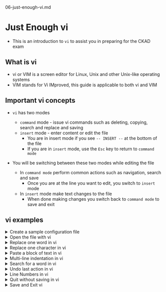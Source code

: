 06-just-enough-vi.md

# Just Enough vi
* This is an introduction to `vi` to assist you in preparing for the CKAD exam

## What is vi
* vi or VIM is a screen editor for Linux, Unix and other Unix-like operating systems
* VIM stands for Vi IMproved, this guide is applicable to both vi and VIM

## Important vi concepts

* `vi` has two modes
    * `command` mode - issue vi commands such as deleting, copying, search and replace and saving
    * `insert` mode -  enter content or edit the file
      * You are in insert mode if you see `-- INSERT --` at the bottom of the file
      * If you are in `insert` mode, use the `Esc` key to return to `command mode`

* You will be switching between these two modes while editing the file
  * In `command mode` perform common actions such as navigation, search and save
    * Once you are at the line you want to edit, you switch to `insert` mode
  * In `insert` mode make text changes to the file 
    * When done making changes you switch back to `command mode`  to save and exit

## vi examples

<details class="faq box"><summary>Create a sample configuration file</summary>
<p>

```bash
clear
mkdir -p ~/ckad/
kubectl run pod-1 --image=nginx --dry-run=client -o yaml > ~/ckad/01-02.yml
```

</p>
</details>

<details class="faq box"><summary>Open the file with vi</summary>
<p>

Notes
* To start editing a file with `vi` type `vi` and the location of the file to be edited 
* When you issue this command you are in automatically in `command` mode when the file opens

```bash
clear
vi ~/ckad/01-02.yml
```

<details class="faq box"><summary>Navigating a file in vi</summary>
<p>

Navigation - While in `command` mode
* Arrow keys - move the cursor down, up, left and right 
* `^` (caret) - move cursor to beginning of current line
* `$` - move cursor to end of the current line
* `nG` - move to the nth line (eg 5G moves to 5th line)
* `G` - move to the last line

In `command mode`: `Shift+g` = Move to last line
![18-shift-G](https://user-images.githubusercontent.com/18049790/155867216-862696b1-1083-41e1-96e8-6859c3d3ec1c.jpg)

In `command mode`: `Shift+$` = Move to end of line
![19-Shift-$-EOL](https://user-images.githubusercontent.com/18049790/155867218-790a825b-9c2b-4560-8352-2e169e1c03dc.jpg)

</p>
</details>

</p>
</details>

<details class="faq box"><summary>Replace one word in vi</summary>
<p>

Notes
* This will be the majority activity for the CKAD exam
* Replacing a word in a configuration file

Delete Content - While in `command mode`
* `d$` - delete to end of line
* `x` - delete a single character
* `dd` - delete the current line

In `command` mode: Arrow Keys [up,down,left,right]
![01-move-to-word](https://user-images.githubusercontent.com/18049790/155866903-18b6a733-1715-4897-a282-2ade9bb083af.jpg)

In `command` mode: `d+$` - Delete everything to end of line
![02-d$-to-eol](https://user-images.githubusercontent.com/18049790/155866904-519d794c-5aee-45ae-bac7-353c672de563.jpg)

Enter `insert` mode: `a` = "after" this position, start typing replacement text
![03-a-new-word](https://user-images.githubusercontent.com/18049790/155866905-2d6c03eb-db9d-4f66-929d-b0a8efecf008.jpg)

</p>
</details>

<details class="faq box"><summary>Replace one character in vi</summary>
<p>

Notes
* Sometimes you only need to change a single character in a configuration file such as number of replicas
* Use the (r)eplace function to replace a single character 

In `command` mode: Arrow Keys [up,down,left,right]
![04-replace-single-move-to](https://user-images.githubusercontent.com/18049790/155866906-56e21794-b043-44a9-9816-f58e6e8f6274.jpg)

Enter `insert` mode: `r` = "replace" the character the cursor is at
![05-replace-single-move-to-R](https://user-images.githubusercontent.com/18049790/155866892-17097a03-218a-4b79-95d1-d1ce4bfa418c.jpg)

In `command` mode: `Esc` - Escape key to return to command mode and `:x` to save and quit
![06-replace-single-move-to-esc-x](https://user-images.githubusercontent.com/18049790/155866893-e9f9f8c8-2773-4bab-9c61-81cb77886c0b.jpg)

</p>
</details>

<details class="faq box"><summary>Paste a block of text in vi</summary>
<p>

Notes
* A few of the questions in the CKAD exam involve pasting a code snippet into a configuration file 
* Copy the code snippet from the left border of the web page
* Use arrow keys to move to where you want to paste the code snippet
* Once you have verified that you are at the correct section for the paste 
* Shift `$` to move to the end of the line 
* Type `o` will enter you in a line below  and put you into `insert` mode
* Paste the code snippet into the file usually with Mouse Click Paste
* If you need to fix indentation see next section (Multi-line indentation in vi)
* Save and Exit 
* Apply configuration file to API server

</p>
</details>

<details class="faq box"><summary>Multi-line indentation in vi</summary>
<p>

Notes
* If you pasted a snippet of code into a configuration file and the indentation is off
* Move to the top of the code block that need to be indented 
* Select the lines with "Shift+V", this will select one line
* Use arrow keys to select multiple lines 
* Move the arrow key down until you have selected the entire code snippet that needs to be indented
* The selected lines will show as highlighted
* vi will show "Visual Line" mode while you do this
* To indent to the right use "Shift+>" - Not the Arrow Key but the Greater Than Key
* To indent to the left use "Shift+<" - Not the Arrow Key but the Less Than Key
* The number of spaces of indentation is determined by the value of set `tabstop=2` in the `.vimrc`
* The indentation occurs, if you need to indent again repeat steps as above, select and indent till you are happy

</p>
</details>



<details class="faq box"><summary>Search for a word in vi</summary>
<p>

Notes - This is an important section
* A majority of the questions in the CKAD exam involve editing a configuration file and making a change to match the requirements from the question
* Use the search(/) command to quickly find the text that needs to be changed in the configuration file

In `command` mode: `/<string>` = search + text (in this example search for "nginx")
![07-slash-search](https://user-images.githubusercontent.com/18049790/155866894-b20a1540-ccb6-42eb-87c5-dbf6149a49db.jpg)

In `command` mode: `Enter` key to find first occurrence of text
![08-slash-search-ENTER](https://user-images.githubusercontent.com/18049790/155866895-9a0a0777-50e8-4ef8-975d-af2a8b3efb06.jpg)

In `command` mode: `n` - Find "next" occurrence of text
![09-slash-search-n](https://user-images.githubusercontent.com/18049790/155866896-23f20d1e-9173-43dd-8d84-c9fd37cd7cbb.jpg)

In `command` mode: `N` - Find "previous" occurrence of text
![10-slash-search-N](https://user-images.githubusercontent.com/18049790/155866897-c05b4189-9180-41a9-8708-edbcdebc55cf.jpg)

</p>
</details>

<details class="faq box"><summary>Undo last action in vi</summary>
<p>

Troubleshooting
* You may encounter an error while editing a file, such a cut and paste operation that goes wrong
* You can undo the last action with these commands
  * `:u` - Undo the last action (you may keep pressing u to keep undoing) #👈👈👈 This is the preferred option to undo a bad paste operation
  * `:U` (Note: capital) - Undo all changes to the current line

In `command` mode: `Esc` key to return to command mode
![11-pre-undo](https://user-images.githubusercontent.com/18049790/155866899-262c771e-1dd8-42d7-a250-c1f1016495c1.jpg)

In `command` mode: `:u` - Lower case "u" to undo last action
![12-undo-u](https://user-images.githubusercontent.com/18049790/155866900-b20f0ea7-34a1-4815-b1e0-15d0a9b4b7e7.jpg)

In `command` mode: `dd` - Delete line 
![13-undo-undone](https://user-images.githubusercontent.com/18049790/155866901-d6912f16-6733-4e6f-b534-d7b45de77f66.jpg)

</p>
</details>

<details class="faq box"><summary>Line Numbers in vi</summary>
<p>

Troubleshooting
* You may have an indentation problem with your file
* When you pass the file to the API server you may get an error message similar to this
  * `error: error parsing /root/ckad/my-file.yml: error converting YAML to JSON: yaml: line 21: did not find expected key`
* Use the Line Numbers option to quickly find the offending line to fix the indentation

In `command` mode: `Esc` key to return to command mode then `:set nu` = set numbers
![16-line-numbers-nu](https://user-images.githubusercontent.com/18049790/155867154-1fc1a7e5-5b18-4f91-a102-a52c1ff7cd6a.jpg)

In `command` mode: Line numbers on left side used for error message if YAML indentation is incorrect
![17-line-numbers-nu-with-numbers](https://user-images.githubusercontent.com/18049790/155867155-b387752f-7d0d-44df-83bc-f6e4f8e59a7f.jpg)

</p>
</details>

<details class="faq box"><summary>Quit without saving in vi</summary>
<p>

Troubleshooting
* Sometimes you may make get to a catastrophic state with the file that you are editing
* In cases such as this it is better to quit and start again
* Use this nuclear option to quit the file without saving to start over with the file

In `command` mode: `Esc` key to return to command mode then `q!` = quit without saving
![14-quit-with-out-save](https://user-images.githubusercontent.com/18049790/155867072-b7972203-4d7e-4a28-acea-0d10f5f123c7.jpg)


</p>
</details>

<details class="faq box"><summary>Save and Exit vi</summary>
<p>

Save and Quit in `command mode`
* `:w` - write (save) file
* `:q` - quit file
* `:wq` - write and quit file
* `:x` - write and quit file #👈👈👈 This is the preferred option as it is the least keystrokes

In `command` mode: `Esc` key to return to command mode then `:x` = Save and quit
![15-write-exit](https://user-images.githubusercontent.com/18049790/155867073-6d6ae69a-285e-4420-bea4-9a4c46fc6665.jpg)

</p>
</details>
<br />